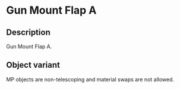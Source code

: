# Gun Mount Flap A

## Description

Gun Mount Flap A.

## Object variant

MP objects are non-telescoping and material swaps are not allowed.
